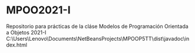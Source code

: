 # MPOO2021-I
Repositorio para prácticas de la cláse Modelos de Programación Orientada a Objetos 2021-I
C:\Users\Lenovo\Documents\NetBeansProjects\MPOOP5TT\dist\javadoc\index.html
